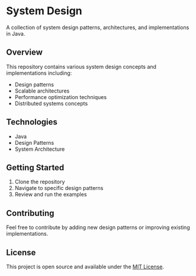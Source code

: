 # System Design

A collection of system design patterns, architectures, and implementations in Java.

## Overview

This repository contains various system design concepts and implementations including:
- Design patterns
- Scalable architectures
- Performance optimization techniques
- Distributed systems concepts

## Technologies

- Java
- Design Patterns
- System Architecture

## Getting Started

1. Clone the repository
2. Navigate to specific design patterns
3. Review and run the examples

## Contributing

Feel free to contribute by adding new design patterns or improving existing implementations.

## License

This project is open source and available under the [MIT License](LICENSE).
